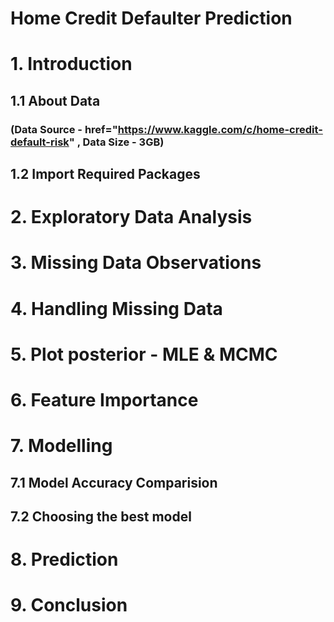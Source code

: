 
# Home Credit Defaulter Prediction
# 1. Introduction
## 1.1 About Data 
### (Data Source - <a>href="https://www.kaggle.com/c/home-credit-default-risk" </a> , Data Size - 3GB)
## 1.2 Import Required Packages
# 2. Exploratory Data Analysis
# 3. Missing Data Observations
# 4. Handling Missing Data
# 5. Plot posterior - MLE & MCMC
# 6. Feature Importance
# 7. Modelling
## 7.1 Model Accuracy Comparision
## 7.2 Choosing the best model
# 8. Prediction
# 9. Conclusion
